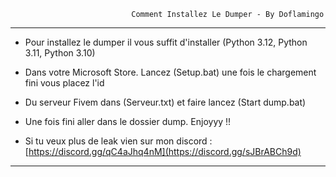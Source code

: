                                Comment Installez Le Dumper - By Doflamingo
      
---------------------------------------------------------------------------------------------------        

- Pour installez le dumper il vous suffit d'installer (Python 3.12, Python 3.11, Python 3.10)
- Dans votre Microsoft Store. Lancez (Setup.bat) une fois le chargement fini vous placez l'id
- Du serveur Fivem dans (Serveur.txt) et faire lancez (Start dump.bat)
- Une fois fini aller dans le dossier dump. Enjoyyy !!

- Si tu veux plus de leak vien sur mon discord : [https://discord.gg/qC4aJhq4nM](https://discord.gg/sJBrABCh9d)

---------------------------------------------------------------------------------------------------



